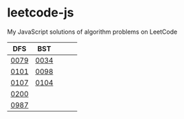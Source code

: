 # leetcode-js
My JavaScript solutions of algorithm problems on LeetCode

|DFS|BST|   |   |   |
|---|---|---|---|---|
|[0079](https://github.com/tony40508/leetcode-js/blob/master/0079_WordSearch/index.js)| [0034](https://github.com/tony40508/leetcode-js/blob/master/0034_FindFirstAndLastPositionOfElementInSortedArray/index.js)|   |   |   |
|[0101](https://github.com/tony40508/leetcode-js/blob/master/0101_symmetricTree/index.js)|[0098](https://github.com/tony40508/leetcode-js/blob/master/0098_ValidateBinarySearchTree/index.js)|   |   |   |
|[0107](https://github.com/tony40508/leetcode-js/blob/master/0107_levelOrderBottomTree/index.js)|   [0104](https://github.com/tony40508/leetcode-js/blob/master/0104_maxDepthOfBinaryTree/index.js)|   |   |   |
|[0200](https://github.com/tony40508/leetcode-js/blob/master/0200_NumberOfIslands/index.js)|   |   |   |
|[0987](https://github.com/tony40508/leetcode-js/blob/master/0987_VerticalOrderTraversalOfABinaryTree/index.js)|   |   |   |
